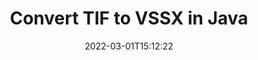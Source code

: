 ---
############################# Static ############################
layout: "auto-gen-conversion"
date: 2022-03-01T15:12:22
draft: false
otherformats: bmp dcm emf emz gif ico jp2 jpeg jpg png pps ppsx ppt pptx psb psd svg svgz tga tif tiff webp wmf wmz
breadcrumb: TIF to VSSX in Java

############################# Head ############################
head_title: "TIF to VSSX Converter in Java"
head_description: "Convert TIF to VSSX in Java using a few lines of code. Use the GroupDocs Document Conversion API to convert over 160 file formats."

############################# Header ############################
title: "Convert TIF to VSSX in Java"
description: "TIF to VSSX conversion with a few lines of Java code"
bg_image: "https://cms.admin.containerize.com/templates/aspose/App_Themes/V3/images/bg/header1.png"
bg_overlay: false
button:
    enable: true

############################# SubMenu ############################
submenu:
    enable: true

    left:
        img_alt: "GroupDocs.Conversion for Java"
        image: "https://cms.admin.containerize.com/templates/groupdocs/images/product-logos/90x90-noborder/groupdocs-conversion-java.png"
        product: "GroupDocs.Conversion"
        platform: "Java"



############################# About ############################
about:
    enable: true
    title: "About GroupDocs.Conversion for Java API"
    content: |
        [GroupDocs.Conversion for Java](https://products.groupdocs.com/conversion/java/) can be used to convert Microsoft Word, Excel, PowerPoint, PDF, Visio and other formats. GroupDocs.Conversion is a standalone API that is suitable for back-end and internal systems where high performance is required. It does not depend on any software such as Microsoft or Open Office.
    

overview:
    enable: true
    content: |
        Convert your TIF files to VSSX in Java easily. You can use just a couple of Java code lines in any platform of your choice like - Windows, Linux, macOS.
        You can try TIF to VSSX conversion for free and evaluate conversion results quality.  Along with simple file conversion scenarios you can try more advanced options for loading source TIF file and for saving output VSSX result. 
        
        For example, for the source TIF file you may use the following load options:

        * auto-detect file format;
        * specify password for protected files (if file format supports it);
        * replace missing fonts to preserve document appearance.
        
        There are also advanced convert options for the VSSX file:

        * convert specific document page or page range;
        * add a watermark to the converted VSSX file and many more.

        Once conversion is completed you can save your VSSX file to the local file path or any third-party storage like FTP, Amazon S3, Google Drive, Dropbox etc. Please note - to convert TIF to VSSX there is no need for any additional software installed - like MS Office, Open Office, Adobe Acrobat Reader etc.


############################# Steps ############################
steps:
    enable: true
    title_left: "Steps to convert TIF to VSSX in Java"
    content_left: |
        [GroupDocs.Conversion for Java](https://products.groupdocs.com/conversion/java/) makes it easy for developers to convert a TIF file to VSSX with a few lines of code.
        
        * Create an instance of the Converter class and provide the file TIF with the full path
        * Create and set ConvertOptions for VSSX type.
        * Call the Converter.Convert method and pass the full path and format (VSSX) as a parameter

    title_right: "System Requirements"
    content_right: |
        Basic conversion with GroupDocs.Conversion for Java can be done in just a few simple steps. Our APIs are supported on all major platforms and operating systems. Before executing the code below, make sure you have the following prerequisites installed on your system.

        * Operating systems: Microsoft Windows, Linux, MacOS
        * Development environments: NetBeans, Intellij IDEA, Eclipse, etc.
        * Java runtime: J2SE 6.0 and above
        * Get the latest GroupDocs.Conversion for Java from [Maven](https://repository.groupdocs.com/webapp/#/artifacts/browse/tree/General/repo/com/groupdocs/groupdocs-conversion)
         
    code: |
        ```java    
        // Load source file TIF for conversion
        Converter converter = new Converter("input.tif");
        // Prepare conversion options for target format VSSX
        ConvertOptions convertOptions = new FileType().fromExtension("vssx").getConvertOptions();
        // Convert to VSSX format
        converter.convert("output.vssx", convertOptions);
        ```

demos:
    enable: true
    title: "TIF to VSSX Live Demo"
    content: |
       Convert TIF to VSSX now by visiting the [GroupDocs.Conversion App](https://products.groupdocs.app/conversion/family) website. Online demo has the following advantages
          

more_formats:
    enable: true
    title: "Other supported TIF conversions in Java"
    content: "You can also convert TIF to many other file formats. Please see the list below."
       
       
back_to_top:
    enable: true
---